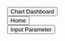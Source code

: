 <div class="row" style="margin-top:5px">
    <div class="col-2">
        <button id="dashboardBtn" type="button" class="custom-btn m-0" onclick="toggleButtons('dashboardBtn', 'homeBtn', '/Home/DashBoard')">
            Chart Dashboard
        </button>
    </div>
    <div class="col-2">
        <button id="homeBtn" type="button" class="custom-btn m-0" onclick="toggleButtons('homeBtn', 'dashboardBtn', '/Home/index')">
            Home
        </button>
    </div>
    <div class="col-2">
        <button type="button" class="custom-btn m-0" data-bs-toggle="modal" data-bs-target="#machineParameterModal">
            Input Parameter
        </button>
    </div>
</div>

<script>
// Function to toggle button visibility and store in localStorage
function toggleButtons(clickedId, otherId, redirectUrl) {
    // Hide clicked button
    document.getElementById(clickedId).style.display = "none";
    // Show the other button
    document.getElementById(otherId).style.display = "inline-block";

    // Store state in localStorage
    localStorage.setItem("hiddenButton", clickedId);

    // Redirect to target page
    window.location.href = redirectUrl;
}

// Apply stored button visibility on page load
document.addEventListener("DOMContentLoaded", function () {
    const hiddenButton = localStorage.getItem("hiddenButton");

    if (hiddenButton) {
        document.getElementById(hiddenButton).style.display = "none";

        // Find the other button and show it
        const otherButton = hiddenButton === "homeBtn" ? "dashboardBtn" : "homeBtn";
        document.getElementById(otherButton).style.display = "inline-block";
    }
});
</script>